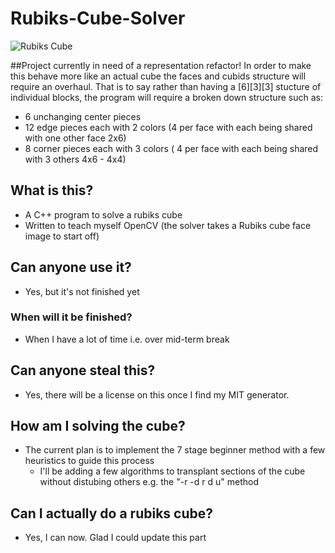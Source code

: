 # Rubiks-Cube-Solver

![Rubiks Cube](https://www.rubiks.com/images/carousel/solve-it-rubiks-cube.png)

##Project currently in need of a representation refactor!
In order to make this behave more like an actual cube the faces and cubids structure will
require an overhaul. That is to say rather than having a [6][3][3] stucture of individual blocks, the program will
require a broken down structure such as:
- 6 unchanging center pieces
- 12 edge pieces each with 2 colors (4 per face with each being shared with one other face 2x6)
- 8 corner pieces each with 3 colors ( 4 per face with each being shared with 3 others 4x6 - 4x4)

## What is this?
- A C++ program to solve a rubiks cube
- Written to teach myself OpenCV (the solver takes a Rubiks cube face image to start off) 

## Can anyone use it?
- Yes, but it's not finished yet

### When will it be finished? 
- When I have a lot of time i.e. over mid-term break

## Can anyone steal this? 
- Yes, there will be a license on this once I find my MIT generator.

## How am I solving the cube?
- The current plan is to implement the 7 stage beginner method with a few heuristics to guide this process
    - I'll be adding a few algorithms to transplant sections of the cube without distubing others e.g. the "-r -d r d u" method

## Can I actually do a rubiks cube? 
- Yes, I can now. Glad I could update this part

